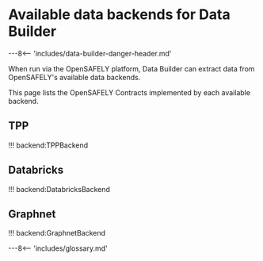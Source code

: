 # Available data backends for Data Builder

---8<-- 'includes/data-builder-danger-header.md'

When run via the OpenSAFELY platform, Data Builder can extract data from
OpenSAFELY's available data backends.

This page lists the OpenSAFELY Contracts implemented by each available
backend.

## TPP
!!! backend:TPPBackend

## Databricks
!!! backend:DatabricksBackend

## Graphnet
!!! backend:GraphnetBackend

---8<-- 'includes/glossary.md'
